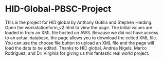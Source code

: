 # HID-Global-PBSC-Project
This is the project for HID global by Anthony Gutilla and Stephen Harding. Open the workstationform_v2.html to view the page. The initial values are loaded in from an XML file hosted on AWS. Because we did not have access to an actual database, the page allows you to download the edited XML file. You can use the choose file button to upload an XML file and the page will load the data to be edited. Thanks to HID global, Andrea Nigels, Marco Rodriguez, and Dr. Virginia for giving us this fantastic real world project.
